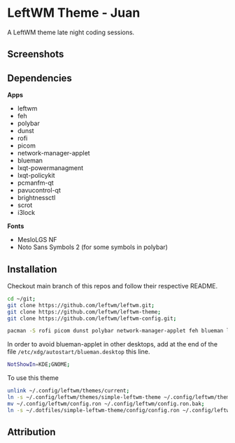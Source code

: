 # LeftWM Theme - Juan

A LeftWM theme late night coding sessions.

## Screenshots

## Dependencies

**Apps**

- leftwm
- feh
- polybar
- dunst
- rofi
- picom
- network-manager-applet
- blueman
- lxqt-powermanagment
- lxqt-policykit
- pcmanfm-qt
- pavucontrol-qt
- brightnessctl
- scrot
- i3lock

**Fonts**

- MesloLGS NF
- Noto Sans Symbols 2 (for some symbols in polybar)

## Installation

Checkout main branch of this repos and follow their respective README.

```bash
cd ~/git;
git clone https://github.com/leftwm/leftwm.git;
git clone https://github.com/leftwm/leftwm-theme;
git clone https://github.com/leftwm/leftwm-config.git;
```

```bash
pacman -S rofi picom dunst polybar network-manager-applet feh blueman lxqt-powermanagement lxqt-policykit pcmanfm-qt pavucontrol-qt brightnessctl scrot i3lock
```

In order to avoid blueman-applet in other desktops, add at the end of the file `/etc/xdg/autostart/blueman.desktop` this line.

```bash
NotShowIn=KDE;GNOME;
```

To use this theme

```bash
unlink ~/.config/leftwm/themes/current;
ln -s ~/.config/leftwm/themes/simple-leftwm-theme ~/.config/leftwm/themes/current;
mv ~/.config/leftwm/config.ron ~/.config/leftwm/config.ron.bak;
ln -s ~/.dotfiles/simple-leftwm-theme/config/config.ron ~/.config/leftwm/config.ron;
```

## Attribution
